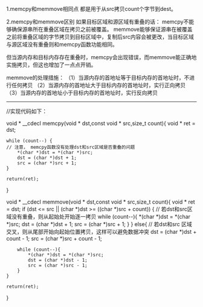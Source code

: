 1.memcpy和memmove相同点
都是用于从src拷贝count个字节到dest。

2.memcpy和memmove区别
如果目标区域和源区域有重叠的话：
memcpy不能够确保源串所在重叠区域在拷贝之前被覆盖。
memmove能够保证源串在被覆盖之前将重叠区域的字节拷贝到目标区域中，复制后src内容会被更改，当目标区域与源区域没有重叠则和memcpy函数功能相同。

但当源内存和目标内存存在重叠时，memcpy会出现错误，而memmove能正确地实施拷贝，但这也增加了一点点开销。


memmove的处理措施：
（1）当源内存的首地址等于目标内存的首地址时，不进行任何拷贝
（2）当源内存的首地址大于目标内存的首地址时，实行正向拷贝
（3）当源内存的首地址小于目标内存的首地址时，实行反向拷贝


----------------------------------------------------------------------------
//实现代码如下：
 
void * __cdecl memcpy(void * dst,const void * src,size_t count){
    void * ret = dst;

    while (count--) {
    // 注意， memcpy函数没有处理dst和src区域是否重叠的问题
        *(char *)dst = *(char *)src;
        dst = (char *)dst + 1;
        src = (char *)src + 1;
    }

    return(ret);
}
  
void * __cdecl memmove(void * dst,const void * src,size_t count){
    void * ret = dst;
    if (dst <= src || (char *)dst >= ((char *)src + count)) {
        // 若dst和src区域没有重叠，则从起始处开始逐一拷贝
        while (count--){
            *(char *)dst = *(char *)src;
            dst = (char *)dst + 1;
            src = (char *)src + 1;
        }
    }
    else{
    // 若dst和src 区域交叉，则从尾部开始向起始位置拷贝，这样可以避免数据冲突
        dst = (char *)dst + count - 1;
        src = (char *)src + count - 1;

        while (count--){
            *(char *)dst = *(char *)src;
            dst = (char *)dst - 1;
            src = (char *)src - 1;
        }
    }

    return(ret);
}